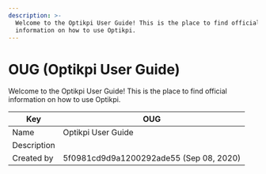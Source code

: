 ```yaml
---
description: >-
  Welcome to the Optikpi User Guide! This is the place to find official
  information on how to use Optikpi.
---
```


# OUG (Optikpi User Guide)

Welcome to the Optikpi User Guide! This is the place to find official information on how to use Optikpi.

| Key         | OUG                                     |
| ----------- | --------------------------------------- |
| Name        | Optikpi User Guide                      |
| Description |                                         |
| Created by  | 5f0981cd9d9a1200292ade55 (Sep 08, 2020) |
